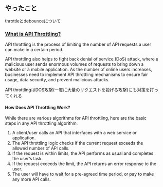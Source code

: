 ## やったこと

throttleとdebounceについて

### [What is API Throttling?](https://www.tibco.com/reference-center/what-is-api-throttling#:~:text=API%20throttling%20is%20the%20process,click%20triggers%20an%20API%20call.)  

API throttling is the process of limiting the number of API requests a user can make in a certain period.   

API throttling also helps to fight back denial of service (DoS) attack, where a malicious user sends enormous volumes of requests to bring down a website or a mobile application. As the number of online users increases, businesses need to implement API throttling mechanisms to ensure fair usage, data security, and prevent malicious attacks.

API throttlingはDOS攻撃(一度に大量のリクエストを投げる攻撃)にも対策を打ってくれる

#### How Does API Throttling Work?
While there are various algorithms for API throttling, here are the basic steps in any API throttling algorithm:

1. A client/user calls an API that interfaces with a web service or application.
2. The API throttling logic checks if the current request exceeds the allowed number of API calls.
3. If the request is within limits, the API performs as usual and completes the user’s task.
4. If the request exceeds the limit, the API returns an error response to the user.
5. The user will have to wait for a pre-agreed time period, or pay to make any more API calls.

